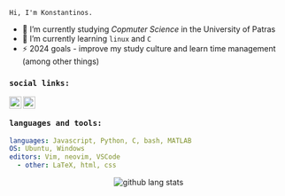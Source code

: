 [linkedin]: https://www.linkedin.com/in/konstantinos-kaminaris-40640b152/
[gmail]: mailto:kaminariskonstantinos@gmail.com

<!--
**KaminarisKonstantinos/KaminarisKonstantinos** is a ✨ _special_ ✨ repository because its `README.md` (this file) appears on your GitHub profile.

Here are some ideas to get you started:

- 🔭 I’m currently working on ...
- 🌱 I’m currently learning ...
- 👯 I’m looking to collaborate on ...
- 🤔 I’m looking for help with ...
- 💬 Ask me about ...
- 📫 How to reach me: ...
- 😄 Pronouns: ...
- ⚡ Fun fact: ...
-->

`Hi, I'm Konstantinos.`

- 🔭 I’m currently studying *Copmuter Science* in the University of Patras
- 🌱 I’m currently learning `linux` and `C`
- ⚡ 2024 goals - improve my study culture and learn time management (among other things)
<!--- - 🗒️ here is [my resume]() --->

### `social links:`
[<img align="left" alt="linkedin" width="22px" src="https://www.iconfinder.com/icons/4202085/download/png/64" />][linkedin]
[<img align="left" alt="email" width="22px" src="https://www.iconfinder.com/icons/4202011/download/svg/4096" />][gmail]
<br>

### `languages and tools:`

```yaml
languages: Javascript, Python, C, bash, MATLAB
OS: Ubuntu, Windows
editors: Vim, neovim, VSCode
  - other: LaTeX, html, css
```

<!--- <p align="center">
  <img alt="github stats" src="https://github-readme-stats.vercel.app/api?username=kaminariskonstantinos&show_icons=true&include_all_commits=true&hide_border=true&theme=dracula" />
</p> --->

<p align="center">
          <img alt="github lang stats" src="https://github-readme-stats.vercel.app/api/top-langs/?username=kaminariskonstantinos&layout=compact&theme=dracula&hide_border=true"/>
</p>
